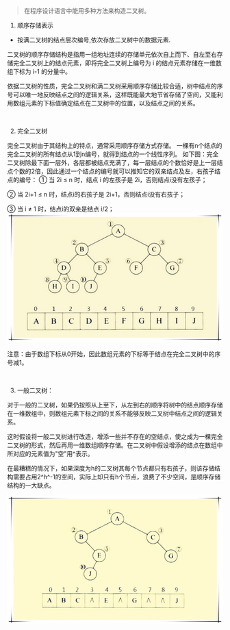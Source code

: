 > 在程序设计语言中能用多种方法来构造二叉树。

1. 顺序存储表示
- 按满二叉树的结点层次编号,依次存放二叉树中的数据元素.

二叉树的顺序存储结构是指用一组地址连续的存储单元依次自上而下、自左至右存储完全二叉树上的结点元素，即将完全二叉树上编号为 i 的结点元素存储在一维数组下标为 i-1 的分量中。

依据二叉树的性质，完全二叉树和满二叉树采用顺序存储比较合适，树中结点的序号可以唯一地反映结点之间的逻辑关系，这样既能最大地节省存储了空间，又能利用数组元素的下标值确定结点在二叉树中的位置，以及结点之间的关系。

<br>

2. 完全二叉树

完全二叉树由于其结构上的特点，通常采用顺序存储方式存储。
一棵有n个结点的完全二叉树的所有结点从1到n编号，就得到结点的一个线性序列。
如下图：完全二叉树除最下面一层外，各层都被结点充满了，每一层结点的个数恰好是上一层结点个数的2倍，因此通过一个结点的编号就可以推知它的双亲结点及左，右孩子结点的编号：
① 当 2i ≤ n 时，结点 i 的左孩子是 2i，否则结点i没有左孩子；

② 当 2i+1 ≤ n 时，结点i的右孩子是 2i+1，否则结点i没有右孩子；

③ 当 i ≠ 1 时，结点i的双亲是结点 i/2；
![](image/20131104231828375.png)

注意：由于数组下标从0开始，因此数组元素的下标等于结点在完全二叉树中的序号减1。

<br>

3. 一般二叉树：

对于一般的二叉树，如果仍按照从上至下，从左到右的顺序将树中的结点顺序存储在一维数组中，则数组元素下标之间的关系不能够反映二叉树中结点之间的逻辑关系。

这时假设将一般二叉树进行改造，增添一些并不存在的空结点，使之成为一棵完全二叉树的形式，然后再用一维数组顺序存储。在二叉树中假设增添的结点在数组中所对应的元素值为"空"用^表示。

在最糟糕的情况下，如果深度为h的二叉树其每个节点都只有右孩子，则该存储结构需要占用2^h^-1的空间，实际上却只有h个节点，浪费了不少空间，是顺序存储结构的一大缺点。

![](image/20131104231517343.png)
